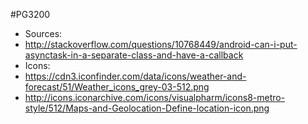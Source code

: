 #PG3200
- Sources:
 - http://stackoverflow.com/questions/10768449/android-can-i-put-asynctask-in-a-separate-class-and-have-a-callback
 - Icons:
  - https://cdn3.iconfinder.com/data/icons/weather-and-forecast/51/Weather_icons_grey-03-512.png
  - http://icons.iconarchive.com/icons/visualpharm/icons8-metro-style/512/Maps-and-Geolocation-Define-location-icon.png
